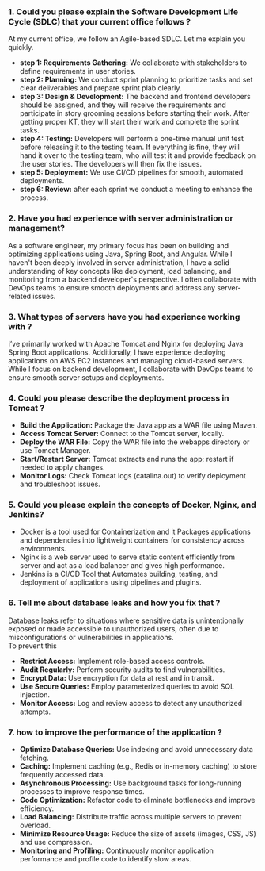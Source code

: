 ### 1. Could you please explain the Software Development Life Cycle (SDLC) that your current office follows ?

At my current office, we follow an Agile-based SDLC. Let me explain you quickly.</br>
* <b>step 1: Requirements Gathering:</b> We collaborate with stakeholders to define requirements in user stories.</br>
* <b>step 2: Planning:</b>  We conduct sprint planning to prioritize tasks and set clear deliverables and prepare sprint plab clearly.</br>
* <b>step 3: Design & Development:</b> The backend and frontend developers should be assigned, and they will receive the requirements and participate in story 
     grooming sessions before starting their work. After getting proper KT, they will start their work and complete the sprint tasks.</br>
* <b>step 4: Testing:</b> Developers will perform a one-time manual unit test before releasing it to the testing team. If everything is fine, they will hand it 
    over to the testing team, who will test it and provide feedback on the user stories. The developers will then fix the issues.</br>
* <b>step 5: Deployment:</b> We use CI/CD pipelines for smooth, automated deployments.</br>
* <b>step 6: Review:</b> after each sprint we conduct a meeting to enhance the process.</br>

### 2. Have you had experience with server administration or management?
As a software engineer, my primary focus has been on building and optimizing applications using Java, Spring Boot, and Angular. While I haven't been deeply involved in server administration, I have a solid understanding of key concepts like deployment, load balancing, and monitoring from a backend developer's perspective. I often collaborate with DevOps teams to ensure smooth deployments and address any server-related issues.

### 3. What types of servers have you had experience working with ?
I’ve primarily worked with Apache Tomcat and Nginx for deploying Java Spring Boot applications.  Additionally, I have experience deploying applications on AWS EC2 instances and managing cloud-based servers. While I focus on backend development, I collaborate with DevOps teams to ensure smooth server setups and deployments.

### 4. Could you please describe the deployment process in Tomcat ?
* <b>Build the Application:</b> Package the Java app as a WAR file using Maven.
* <b>Access Tomcat Server:</b> Connect to the Tomcat server, locally.
* <b>Deploy the WAR File:</b> Copy the WAR file into the webapps directory or use Tomcat Manager.
* <b>Start/Restart Server:</b> Tomcat extracts and runs the app; restart if needed to apply changes.
* <b>Monitor Logs:</b> Check Tomcat logs (catalina.out) to verify deployment and troubleshoot issues.

### 5. Could you please explain the concepts of Docker, Nginx, and Jenkins?
* Docker is a tool used for Containerization and it Packages applications and dependencies into lightweight containers for consistency across environments.
* Nginx is a web server used to serve static content efficiently from server and act as a load balancer and gives high performance.
* Jenkins is a CI/CD Tool that Automates building, testing, and deployment of applications using pipelines and plugins.

### 6. Tell me about database leaks and how you fix that ?
Database leaks refer to situations where sensitive data is unintentionally exposed or made accessible to unauthorized users, often due to misconfigurations or vulnerabilities in applications. </br>
To prevent this 
* <b>Restrict Access:</b> Implement role-based access controls.
* <b>Audit Regularly:</b> Perform security audits to find vulnerabilities.
* <b>Encrypt Data:</b> Use encryption for data at rest and in transit.
* <b>Use Secure Queries:</b> Employ parameterized queries to avoid SQL injection.
* <b>Monitor Access:</b> Log and review access to detect any unauthorized attempts.

### 7. how to improve the performance of the application ?
* <b>Optimize Database Queries:</b> Use indexing and avoid unnecessary data fetching.
* <b>Caching:</b> Implement caching (e.g., Redis or in-memory caching) to store frequently accessed data.
* <b>Asynchronous Processing:</b> Use background tasks for long-running processes to improve response times.
* <b>Code Optimization:</b> Refactor code to eliminate bottlenecks and improve efficiency.
* <b>Load Balancing:</b> Distribute traffic across multiple servers to prevent overload.
* <b>Minimize Resource Usage:</b> Reduce the size of assets (images, CSS, JS) and use compression.
* <b>Monitoring and Profiling:</b> Continuously monitor application performance and profile code to identify slow areas.

